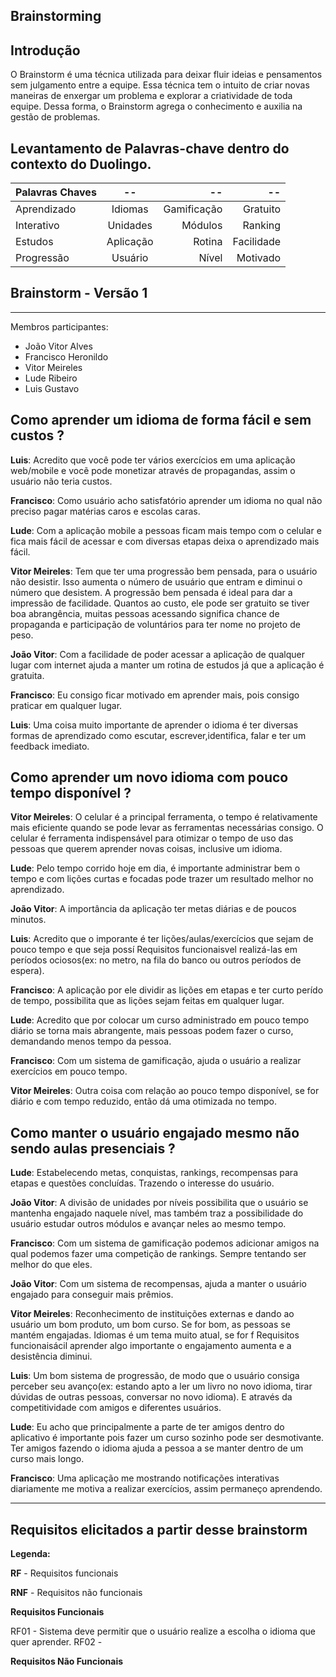 ## Brainstorming
## Introdução

O Brainstorm é uma técnica utilizada para deixar fluir ideias e pensamentos sem julgamento entre a equipe. Essa técnica tem o intuito de criar novas maneiras de enxergar um problema e explorar a criatividade de toda equipe. Dessa forma, o Brainstorm agrega o conhecimento e auxilia na gestão de problemas.

## **Levantamento de Palavras-chave dentro do contexto do Duolingo.**

Palavras Chaves | -- | -- | --
:--------- | :------: | -------: | -------:
Aprendizado | Idiomas | Gamificação | Gratuito
Interativo | Unidades  | Módulos | Ranking
Estudos  | Aplicação | Rotina | Facilidade
Progressão | Usuário | Nível | Motivado

## **Brainstorm - Versão 1**
---
Membros participantes:

* João Vitor Alves
* Francisco Heronildo
* Vitor Meireles
* Lude Ribeiro
* Luis Gustavo

## **Como aprender um idioma de forma fácil e sem custos ?**

**Luis**: Acredito que você pode ter vários exercícios em uma aplicação web/mobile e vocẽ pode monetizar através de propagandas, assim o usuário não teria custos.

**Francisco**: Como usuário acho satisfatório aprender um idioma no qual não preciso pagar matérias caros e escolas caras.

**Lude**: Com a aplicação mobile a pessoas ficam mais tempo com o celular e fica mais fácil de acessar e com diversas etapas deixa o aprendizado mais fácil.

**Vitor Meireles**: Tem que ter uma progressão bem pensada, para o usuário não desistir. Isso aumenta o número de usuário que entram e diminui o número que desistem. A progressão bem pensada é ideal para dar a impressão de facilidade. Quantos ao custo, ele pode ser gratuito se tiver boa abrangência, muitas pessoas acessando significa chance de propaganda e participação de voluntários para ter nome no projeto de peso.

**João Vitor**: Com a facilidade de poder acessar a aplicação de qualquer lugar com internet ajuda a manter um rotina de estudos já que a aplicação é gratuita. 

**Francisco**: Eu consigo ficar motivado em aprender mais, pois consigo praticar em qualquer lugar.

**Luis**: Uma coisa muito importante de aprender o idioma é ter diversas formas de aprendizado como escutar, escrever,identifica, falar e ter um feedback imediato.

## **Como aprender um novo idioma com pouco tempo disponível ?**

**Vitor Meireles**: O celular é a principal ferramenta, o tempo é relativamente mais eficiente quando se pode levar as ferramentas necessárias consigo. O celular é ferramenta indispensável para otimizar o tempo de uso das pessoas que querem aprender novas coisas, inclusive um idioma.

**Lude**: Pelo tempo corrido hoje em dia, é importante administrar bem o tempo e com lições curtas e focadas pode trazer um resultado melhor no aprendizado.

**João Vitor**: A importância da aplicação ter metas diárias e de poucos minutos.

**Luis**: Acredito que o imporante é ter lições/aulas/exercícios que sejam de pouco tempo e que seja possí Requisitos funcionaisvel realizá-las em períodos ociosos(ex: no metro, na fila do banco ou outros períodos de espera).

**Francisco**: A aplicação por ele dividir as lições em etapas e ter curto perído de tempo, possibilita que as lições sejam feitas em qualquer lugar.

**Lude**: Acredito que por colocar um curso administrado em pouco tempo diário se torna mais abrangente, mais pessoas podem fazer o curso, demandando menos tempo da pessoa.

**Francisco**: Com um sistema de gamificação, ajuda o usuário a realizar exercícios em pouco tempo.

**Vitor Meireles**: Outra coisa com relação ao pouco tempo disponível, se for diário e com tempo reduzido, então dá uma otimizada no tempo.

## **Como manter o usuário engajado mesmo não sendo aulas presenciais ?**

**Lude**: Estabelecendo metas, conquistas, rankings, recompensas para etapas e questões concluídas. Trazendo o interesse do usuário.

**João Vitor**: A divisão de unidades por níveis possibilita que o usuário se mantenha engajado naquele nível, mas também traz a possibilidade do usuário estudar outros módulos e avançar neles ao mesmo tempo.

**Francisco**: Com um sistema de gamificação podemos adicionar amigos na qual podemos fazer uma competição de rankings. Sempre tentando ser melhor do que eles.

**João Vitor**: Com um sistema de recompensas, ajuda a manter o usuário engajado para conseguir mais prêmios.

**Vitor Meireles**: Reconhecimento de instituições externas e dando ao usuário um bom produto, um bom curso. Se for bom, as pessoas se mantém engajadas. Idiomas é um tema muito atual, se for f Requisitos funcionaisácil aprender algo importante o engajamento aumenta e a desistência diminui.

**Luis**: Um bom sistema de progressão, de modo que o usuário consiga perceber seu avanço(ex: estando apto a ler um livro no novo idioma, tirar dúvidas de outras pessoas, conversar no novo idioma). E através da competitividade com amigos e diferentes usuários.

**Lude**: Eu acho que principalmente a parte de ter amigos dentro do aplicativo é importante pois fazer um curso sozinho pode ser desmotivante. Ter amigos fazendo o idioma ajuda a pessoa a se manter dentro de um curso mais longo.

**Francisco**: Uma aplicação me mostrando notificações interativas diariamente me motiva a realizar exercícios, assim permaneço aprendendo.

---

## Requisitos elicitados a partir desse brainstorm

**Legenda:**

**RF** - Requisitos funcionais

**RNF** - Requisitos não funcionais

**Requisitos Funcionais**

RF01 - Sistema deve permitir que o usuário realize a escolha o idioma que quer aprender.
RF02 - 


**Requisitos  Não Funcionais**

